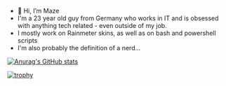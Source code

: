 - 👋 Hi, I’m Maze
- I'm a 23 year old guy from Germany who works in IT and is obsessed with anything tech related - even outside of my job.
- I mostly work on Rainmeter skins, as well as on bash and powershell scripts
- I'm also probably the definition of a nerd...

[![Anurag's GitHub stats](https://github-readme-stats.vercel.app/api?username=maze404)](https://github.com/anuraghazra/github-readme-stats)

[![trophy](https://github-profile-trophy.vercel.app/?username=maze404)](https://github.com/ryo-ma/github-profile-trophy)
